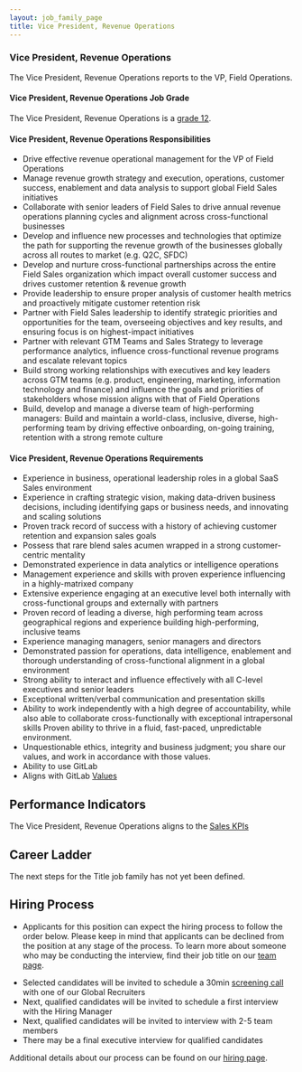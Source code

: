 ```yaml
---
layout: job_family_page
title: Vice President, Revenue Operations
---
```


### Vice President, Revenue Operations
The Vice President, Revenue Operations reports to the VP, Field Operations. 

#### Vice President, Revenue Operations Job Grade
The Vice President, Revenue Operations is a [grade 12](/handbook/total-rewards/compensation/compensation-calculator/#gitlab-job-grades).

#### Vice President, Revenue Operations Responsibilities
* Drive effective revenue operational management for the VP of Field Operations
* Manage revenue growth strategy and execution, operations, customer success, enablement and data analysis to support global Field Sales initiatives
* Collaborate with senior leaders of Field Sales to drive annual revenue operations planning cycles and alignment across cross-functional businesses 
* Develop and influence new processes and technologies that optimize the path for supporting the revenue growth of the businesses globally across all routes to market (e.g. Q2C, SFDC) 
* Develop and nurture cross-functional partnerships across the entire Field Sales organization which impact overall customer success and drives customer retention & revenue growth
* Provide leadership to ensure proper analysis of customer health metrics and proactively mitigate customer retention risk
* Partner with Field Sales leadership to identify strategic priorities and opportunities for the team, overseeing objectives and key results, and ensuring focus is on highest-impact initiatives 
* Partner with relevant GTM Teams and Sales Strategy to leverage performance analytics, influence cross-functional revenue programs and escalate relevant topics
* Build strong working relationships with executives and key leaders across GTM teams (e.g. product, engineering, marketing, information technology and finance) and influence the goals and priorities of stakeholders whose mission aligns with that of Field Operations 
* Build, develop and manage a diverse team of high-performing managers: Build and maintain a world-class, inclusive, diverse, high-performing team by driving effective onboarding, on-going training, retention with a strong remote culture

#### Vice President, Revenue Operations Requirements
* Experience in business, operational leadership roles in a global SaaS Sales environment
* Experience in crafting strategic vision, making data-driven business decisions, including identifying gaps or business needs, and innovating and scaling solutions
* Proven track record of success with a history of achieving customer retention and expansion sales goals
* Possess that rare blend sales acumen wrapped in a strong customer-centric mentality
* Demonstrated experience in data analytics or intelligence operations 
* Management experience and skills with proven experience influencing in a highly-matrixed company
* Extensive experience engaging at an executive level both internally with cross-functional groups and externally with partners
* Proven record of leading a diverse, high performing team across geographical regions and experience building high-performing, inclusive teams
* Experience managing managers, senior managers and directors
* Demonstrated passion for operations, data intelligence, enablement and thorough understanding of cross-functional alignment in a global environment  
* Strong ability to interact and influence effectively with all C-level executives and senior leaders 
* Exceptional written/verbal communication and presentation skills
* Ability to work independently with a high degree of accountability, while also able to collaborate cross-functionally with exceptional intrapersonal skills Proven ability to thrive in a fluid, fast-paced, unpredictable environment.
* Unquestionable ethics, integrity and business judgment; you share our values, and work in accordance with those values.
* Ability to use GitLab
* Aligns with GitLab [Values](/handbook/values/)

## Performance Indicators 
The Vice President, Revenue Operations aligns to the [Sales KPIs](/company/kpis/#sales-kpis)

## Career Ladder
The next steps for the Title job family has not yet been defined.

## Hiring Process
* Applicants for this position can expect the hiring process to follow the order below. Please keep in mind that applicants can be declined from the position at any stage of the process. To learn more about someone who may be conducting the interview, find their job title on our [team page](/company/team/).
- Selected candidates will be invited to schedule a 30min [screening call](/handbook/hiring/interviewing/#screening-call) with one of our Global Recruiters
- Next, qualified candidates will be invited to schedule a first interview with the Hiring Manager
- Next, qualified candidates will be invited to interview with 2-5 team members
- There may be a final executive interview for qualified candidates 

Additional details about our process can be found on our [hiring page](/handbook/hiring/).

